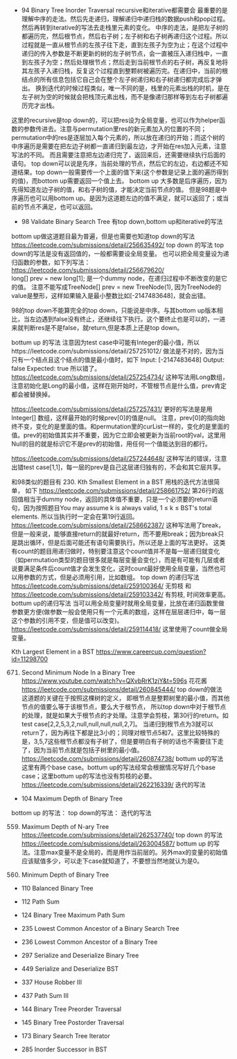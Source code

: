 - 94 Binary Tree Inorder Traversal 
recursive和iterative都需要会
最重要的是理解中序的走法。然后先走递归，理解递归中递归栈的数据push和pop过程。然后再转到iterative的写法去走栈里元素的变化。
中序的走法，是把左子树的都遍历完，然后根节点，然后右子树；左子树和右子树再递归这个过程。所以过程就是一直从根节点的左孩子往下走，直到左孩子为空为止；在这个过程中递归的传入参数是不断更新的树的左子树节点，会一直被压入递归栈中，一直到左孩子为空；然后处理根节点；然后走到当前根节点的右子树，再反复地将其左孩子入递归栈，反复这个过程直到整颗树被遍历完。在递归中，当前的根结点的所有信息包括它自己会在整个左子树递归和右子树递归都完成后才弹出。
换到迭代的时候过程类似，唯一不同的是，栈里的元素出栈的时机，是在左子树为空的时候就会把栈顶元素出栈，而不是像递归那样等到左右子树都遍历完才出栈。

这里的recursive是top down的，可以把res设为全局变量，也可以作为helper函数的参数传进去。注意与permutation里res的新元素加入的位置的不同；permutation中的res是逐层加入每个元素的，所以放在递归的开始；而这个树的中序遍历是需要在把左边子树都一直递归到最左边，才开始在res加入元素，注意写法的不同。
而且需要注意把左边递归完了，返回来后，还需要继续执行后面的语句。
top down可以说是先序，当前处理的节点，然后它的左边，右边都还不知道结果。top down一般需要传一个上面的值下来(这个参数是记录上面的遍历得到的值)，而bottom up需要返回一个值上去。 
bottom up 大多数是后序遍历，因为先得知道左边子树的值，和右子树的值，才能决定当前节点的值。 
但是98题是中序遍历也可以用bottom up。是因为这道题左边的值不满足，就可以返回了；或当前的节点不满足，也可以返回。
- 98 Validate Binary Search Tree
有top down,bottom up和iterative的写法


bottom up做这道题目最为普遍，但是也需要也知道top down的写法
https://leetcode.com/submissions/detail/256635492/ top down 的写法
top down的写法是没有返回值的，一般都需要设全局变量。
也可以把全局变量设为递归函数的参数，如下列写法：
https://leetcode.com/submissions/detail/256679620/  
long[] prev = new long[1]; 是一个dummy node，在递归过程中不断改变的是它的值。
注意不能写成TreeNode[] prev = new TreeNode(1), 因为TreeNode的value是整形，这样如果输入是最小整数比如[-2147483648]，就会出错。

98的top down不能算完全的top down，只能说是中序。与其bottom up版本相比，当左边遇到false没有终止，还继续往下执行。这个要终止也是可以的，一进来就判断res是不是false，就return,但是本质上还是top down。


bottum up 的写法
注意因为test case中可能有Integer的最小值，所以https://leetcode.com/submissions/detail/257251012/ 做法是不对的，因为当只有一个结点且这个结点的值是最小值时，如下
Input:
[-2147483648]
Output:
false
Expected:
true
所以错了。
https://leetcode.com/submissions/detail/257254734/   这种写法用Long数组，注意初始化是Long的最小值，这样在刚开始时，不管根节点是什么值，prev肯定都会被替换掉。


 https://leetcode.com/submissions/detail/257257431/   更好的写法是是用Integer[] 数组，这样最开始的时候prev[0]的值是null。
 注意，prev[0]的指向始终不变，变化的是里面的值。和permutation里的curList一样的，变化的是里面的值。prev的初始值其实并不重要，因为它立即会被更新为当前root的val，这里用Null的目的就是标识它不是prev的初始值，用任何一个值能达到目的都行。
 
 
 https://leetcode.com/submissions/detail/257244648/ 这种写法的错误，注意出错test case[1,1]，每一层的prev是自己这层递归独有的，不会和其它层共享。
 
 和98类似的题目有   230. Kth Smallest Element in a BST
 用栈的迭代方法很简单， 如下
 https://leetcode.com/submissions/detail/258661752/      第26行的返回值相当于dummy node，返回的具体值不重要，只是一个必须要的return语句，因为按照题目You may assume k is always valid, 1 ≤ k ≤ BST's total elements.  所以当执行时一定会在第19行返回。
 https://leetcode.com/submissions/detail/258662387/     这种写法用了break，但是一般来说，能够直接return的就最好return，而不要用break；因为break只是跳出循环，但是后面可能还有语句需要执行。所以还是上面的写法更好。
 这类有count的题目用递归做时，特别要注意这个count值并不是每一层递归就变化（如permutation类型的题目很多就是每层变量会变化），而是有可能有几层或者说要满足条件后count值才会发生变化，这时count最好使用全局变量，当然也可以用参数的方式，但是必须用引用，比如数组。
 top down 的递归写法
 https://leetcode.com/submissions/detail/259100364/  无剪枝 和 https://leetcode.com/submissions/detail/259103342/   有剪枝, 时间效率更高。
 bottum up的递归写法
 当可以用全局变量时就用全局变量，比放在递归函数里做参数更方便(做参数一般会使用只有一个元素的数组，这样在层层递归中，每一层这个参数的引用不变，但是值可以改变)。
 https://leetcode.com/submissions/detail/259114418/  这里使用了count做全局变量。
 
 Kth Largest Element in a BST 
 https://www.careercup.com/question?id=11298700   
 
 671. Second Minimum Node In a Binary Tree
 https://www.youtube.com/watch?v=QXvbRrK1zjY&t=596s 花花酱 
 https://leetcode.com/submissions/detail/260845444/   top down的做法
 这道题的关键在于按照这棵树的定义， 即根节点是整颗树里的最小值，而其他节点的值要么等于该根节点，要么大于根节点， 所以top down中对于根节点的处理，就是如果大于根节点的才处理。注意学会剪枝，第30行的return。如test case[2,2,5,3,2,null,null,null,null,2,7]。 当递归到根节点为3就可以return了，因为再往下都是比3小的；同理对根节点5和7。这里比较特殊的是，3,5,7这些根节点都没有子树了，但是要明白有子树的话也不需要往下走了，因为当前节点就是包括子树里的最小值。
 https://leetcode.com/submissions/detail/260874738/  bottum up的写法
 这里有两个base case。bottum up的写法经常会根据情况写好几个base case；这里bottum up的写法也没有剪枝的必要。
 https://leetcode.com/submissions/detail/262216339/  迭代的写法
 
- 104  Maximum Depth of Binary Tree

bottom up 的写法：
top down的写法：
迭代的写法

559. Maximum Depth of N-ary Tree 
https://leetcode.com/submissions/detail/262537740/  top down 的写法
https://leetcode.com/submissions/detail/263004587/   bottum up 的写法。注意max变量不是全局的，而是用作当前层的。另外max的变量的初始值应该赋值多少，可以走下case就知道了，不要想当然地就认为是0。

111. Minimum Depth of Binary Tree 



- 110  Balanced Binary Tree
- 112  Path Sum
- 124 Binary Tree Maximum Path Sum
- 235 Lowest Common Ancestor of a Binary Search Tree
- 236 Lowest Common Ancestor of a Binary Tree
- 297 Serialize and Deserialize Binary Tree
- 449 Serialize and Deserialize BST
- 337 House Robber III
- 437 Path Sum III


- 144 Binary Tree Preorder Traversal
- 145 Binary Tree Postorder Traversal
- 173 Binary Search Tree Iterator
- 285 Inorder Successor in BST
